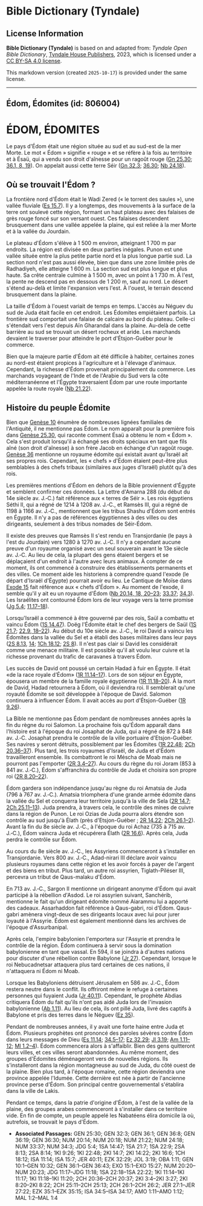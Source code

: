 # Bible Dictionary (Tyndale)

## License Information

**Bible Dictionary (Tyndale)** is based on and adapted from: _Tyndale Open Bible Dictionary_, [Tyndale House Publishers](https://tyndaleopenresources.com/), 2023, which is licensed under a [CC BY-SA 4.0 license](https://creativecommons.org/licenses/by-sa/4.0/legalcode.en).

This markdown version (created `2025-10-17`) is provided under the same license.



--------------------------------

## Édom, Édomites (id: 806004)

ÉDOM, ÉDOMITES
==============

Le pays d'Édom était une région située au sud et au sud\-est de la mer Morte. Le mot « Édom » signifie « rouge » et se réfère à la fois au territoire et à Ésaü, qui a vendu son droit d'aînesse pour un ragoût rouge ([Gn 25\.30](https://ref.ly/Gen25:30); [36\.1, 8, 19](https://ref.ly/Gen36:1,Gen36:8,Gen36:19)). On appelait aussi cette terre Séir ([Gn 32\.3](https://ref.ly/Gen32:3); [36\.30](https://ref.ly/Gen36:30); [Nb 24\.18](https://ref.ly/Num24:18)).

Où se trouvait l'Édom ?
-----------------------

La frontière nord d'Édom était le Wadi Zered (« le torrent des saules »), une vallée fluviale ([Es 15\.7](https://ref.ly/Isa15:7)). Il y a longtemps, des mouvements à la surface de la terre ont soulevé cette région, formant un haut plateau avec des falaises de grès rouge foncé sur son versant ouest. Ces falaises descendent brusquement dans une vallée appelée la plaine, qui est reliée à la mer Morte et à la vallée du Jourdain.

Le plateau d'Édom s'élève à 1 500 m environ, atteignant 1 700 m par endroits. La région est divisée en deux parties inégales. Punon est une vallée située entre la plus petite partie nord et la plus longue partie sud. La section nord n'est pas aussi élevée, bien que dans une zone limitée près de Radhadiyeh, elle atteigne 1 600 m. La section sud est plus longue et plus haute. Sa crête centrale culmine à 1 500 m, avec un point à 1 730 m. À l'est, la pente ne descend pas en dessous de 1 200 m, sauf au nord. Le désert s'étend au\-delà et limite l'expansion vers l'est. À l'ouest, le terrain descend brusquement dans la plaine.

La taille d'Édom à l'ouest variait de temps en temps. L'accès au Néguev du sud de Juda était facile en cet endroit. Les Édomites empiétaient parfois. La frontière sud comportait une falaise de calcaire au bord du plateau. Celle\-ci s'étendait vers l'est depuis Aïn Gharandal dans la plaine. Au\-delà de cette barrière au sud se trouvait un désert rocheux et aride. Les marchands devaient le traverser pour atteindre le port d'Étsjon\-Guéber pour le commerce.

Bien que la majeure partie d'Édom ait été difficile à habiter, certaines zones au nord\-est étaient propices à l'agriculture et à l'élevage d'animaux. Cependant, la richesse d'Édom provenait principalement du commerce. Les marchands voyageant de l'Inde et de l'Arabie du Sud vers la côte méditerranéenne et l'Égypte traversaient Édom par une route importante appelée la route royale ([Nb 21\.22](https://ref.ly/Num21:22)).

Histoire du peuple Édomite
--------------------------

Bien que [Genèse 10](https://ref.ly/Gen10:1-Gen10:32) énumère de nombreuses lignées familiales de l'Antiquité, il ne mentionne pas Édom. Le nom apparaît pour la première fois dans [Genèse 25\.30](https://ref.ly/Gen25:30), qui raconte comment Ésaü a obtenu le nom « Édom ». Cela s'est produit lorsqu'il a échangé ses droits spéciaux en tant que fils aîné (son droit d'aînesse) à son frère Jacob en échange d'un ragoût rouge. [Genèse 36](https://ref.ly/Gen36:1-Gen36:43) mentionne un royaume édomite qui existait avant qu'Israël ait ses propres rois. Cependant, les « chefs » d'Édom étaient peut\-être plus semblables à des chefs tribaux (similaires aux juges d'Israël) plutôt qu'à des rois.

Les premières mentions d'Édom en dehors de la Bible proviennent d'Égypte et semblent confirmer ces données. La Lettre d'Amarna 288 (du début du 14e siècle av. J.‑C.) fait référence aux « terres de Séir ». Les rois égyptiens Séthi II, qui a régné de 1214 à 1208 av. J.‑C., et Ramsès III, qui a régné de 1198 à 1166 av. J.‑C., mentionnent que les tribus Shashu d'Édom sont entrés en Égypte. Il n'y a pas de références égyptiennes à des villes ou des dirigeants, seulement à des tribus nomades de Séir\-Édom.

Il existe des preuves que Ramsès II s'est rendu en Transjordanie (le pays à l'est du Jourdain) vers 1280 à 1270 av. J.‑C. Il n'y a cependant aucune preuve d'un royaume organisé avec un seul souverain avant le 13e siècle av. J.‑C. Au lieu de cela, la plupart des gens étaient bergers et se déplaçaient d'un endroit à l'autre avec leurs animaux. À compter de ce moment, ils ont commencé à construire des établissements permanents et des villes. Ce moment aide les historiens à comprendre quand l'exode (le départ d'Israël d'Égypte) pourrait avoir eu lieu. Le Cantique de Moïse dans [Exode 15](https://ref.ly/Exod15:1-Exod15:27) fait référence aux « chefs d'Édom ». Au moment de l'exode, il semble qu'il y ait eu un royaume d'Édom ([Nb 20\.14, 18, 20–23](https://ref.ly/Num20:14,Num20:18,Num20:20-Num20:23); [33\.37](https://ref.ly/Num33:37); [34\.3](https://ref.ly/Num34:3)). Les Israélites ont contourné Édom lors de leur voyage vers la terre promise ([Jg 5\.4](https://ref.ly/Judg5:4); [11\.17–18](https://ref.ly/Judg11:17-Judg11:18)).

Lorsqu'Israël a commencé à être gouverné par des rois, Saül a combattu et vaincu Édom ([1S 14\.47](https://ref.ly/1Sam14:47)). Doëg l'Édomite était le chef des bergers de Saül ([1S 21\.7](https://ref.ly/1Sam21:7); [22\.9, 18–22](https://ref.ly/1Sam22:9,1Sam22:18-1Sam22:22)). Au début du 10e siècle av. J.‑C., le roi David a vaincu les Édomites dans la vallée du Sel et a établi des bases militaires dans leur pays ([2S 8\.13](https://ref.ly/2Sam8:13), [14](https://ref.ly/2Sam8:14); [1Ch 18\.12](https://ref.ly/1Chr18:12); [2S 8](https://ref.ly/2Sam8:14)). Il n'est pas clair si David les considérait comme une menace militaire. Il est possible qu'il ait voulu leur cuivre et la richesse provenant du trafic de caravanes à travers Édom.

Les succès de David ont poussé un certain Hadad à fuir en Égypte. Il était «de la race royale d’Édom» ([1R 11\.14–17](https://ref.ly/1Kgs11:14-1Kgs11:17)). Lors de son séjour en Égypte, épousera un membre de la famille royale égyptienne ([1R 11\.18–20](https://ref.ly/1Kgs11:18-1Kgs11:20)). À la mort de David, Hadad retournera à Édom, où il deviendra roi. Il semblerait qu'une royauté Édomite se soit développée à l'époque de David. Salomon continuera à influencer Édom. Il avait accès au port d'Étsjon\-Guéber ([1R 9\.26](https://ref.ly/1Kgs9:26)).

La Bible ne mentionne pas Édom pendant de nombreuses années après la fin du règne du roi Salomon. La prochaine fois qu'Édom apparaît dans l'histoire est à l'époque du roi Josaphat de Juda, qui a régné de 872 à 848 av. J.‑C. Josaphat prendra le contrôle de la ville portuaire d'Etsjon\-Guéber. Ses navires y seront détruits, possiblement par les Édomites ([1R 22\.48](https://ref.ly/1Kgs22:48); [2Ch 20\.36–37](https://ref.ly/2Chr20:36-2Chr20:37)). Plus tard, les trois royaumes d'Israël, de Juda et d'Édom travailleront ensemble. Ils combattront le roi Méscha de Moab mais ne pourront pas l'emporter ([2R 3\.4–27](https://ref.ly/2Kgs3:4-2Kgs3:27)). Au cours du règne du roi Joram (853 à 841 av. J.‑C.), Édom s'affranchira du contrôle de Juda et choisira son propre roi ([2R 8\.20–22](https://ref.ly/2Kgs8:20-2Kgs8:22)).

Édom gardera son indépendance jusqu'au règne du roi Amatsia de Juda (796 à 767 av. J.‑C.). Amatsia triomphera d'une grande armée édomite dans la vallée du Sel et conquerra leur territoire jusqu'à la ville de Sela ([2R 14\.7](https://ref.ly/2Kgs14:7); [2Ch 25\.11–13](https://ref.ly/2Chr25:11-2Chr25:13)). Juda prendra, à travers cela, le contrôle des mines de cuivre dans la région de Punon. Le roi Ozias de Juda pourra alors étendre son contrôle au sud jusqu'à Élath (près d'Etsjon\-Guéber ; [2R 14\.22](https://ref.ly/2Kgs14:22); [2Ch 26\.1–2](https://ref.ly/2Chr26:1-2Chr26:2)). Avant la fin du 8e siècle av. J.‑C., à l'époque du roi Achaz (735 à 715 av. J.‑C.), Édom vaincra Juda et récupérera Élath ([2R 16\.6](https://ref.ly/2Kgs16:6)). Après cela, Juda perdra le contrôle sur Édom.

Au cours du 8e siècle av. J.‑C., les Assyriens commenceront à s'installer en Transjordanie. Vers 800 av. J.‑C., Adad\-nirari III déclare avoir vaincu plusieurs royaumes dans cette région et les avoir forcés à payer de l'argent et des biens en tribut. Plus tard, un autre roi assyrien, Tiglath\-Piléser III, percevra un tribut de Qaus\-malaku d'Édom.

En 713 av. J.‑C., Sargon II mentionne un dirigeant anonyme d'Édom qui avait participé à la rébellion d'Asdod. Le roi assyrien suivant, Sanchérib, mentionne le fait qu'un dirigeant édomite nommé Aiarammu lui a apporté des cadeaux. Assarhaddon fait référence à Qaus\-gabri, roi d'Édom. Qaus\-gabri amènera vingt\-deux de ses dirigeants locaux avec lui pour jurer loyauté à l'Assyrie. Édom est également mentionné dans les archives de l'époque d'Assurbanipal.

Après cela, l'empire babylonien l'emportera sur l'Assyrie et prendra le contrôle de la région. Édom continuera à servir sous la domination babylonienne en tant que vassal. En 594, il se joindra à d'autres nations pour discuter d'une rébellion contre Babylone ([Jr 27](https://ref.ly/Jer27:1-Jer27:22)). Cependant, lorsque le roi Nebucadnetsar attaquera plus tard certaines de ces nations, il n'attaquera ni Édom ni Moab.

Lorsque les Babyloniens détruisent Jérusalem en 586 av. J.‑C., Édom restera neutre dans le conflit. Ils offriront même le refuge à certaines personnes qui fuyaient Juda ([Jr 40\.11](https://ref.ly/Jer40:11)). Cependant, le prophète Abdias critiquera Édom du fait qu'ils n'ont pas aidé Juda lors de l'invasion babylonienne ([Ab 1\.11](https://ref.ly/Obad1:11)). Au lieu de cela, ils ont pillé Juda, livré des captifs à Babylone et pris des terres dans le Néguev ([Ez 35](https://ref.ly/Ezek35:1-Ezek35:15)).

Pendant de nombreuses années, il y avait une forte haine entre Juda et Édom. Plusieurs prophètes ont prononcé des paroles sévères contre Édom dans leurs messages de Dieu ([Es 11\.14](https://ref.ly/Isa11:14); [34\.5–17](https://ref.ly/Isa34:5-Isa34:17); [Ez 32\.29](https://ref.ly/Ezek32:29); [Jl 3\.19](https://ref.ly/Joel3:19); [Am 1\.11–12](https://ref.ly/Amos1:11-Amos1:12); [Ml 1\.2–4](https://ref.ly/Mal1:2-Mal1:4)). Édom commencera alors à s'affaiblir. Bien des gens quitteront leurs villes, et ces villes seront abandonnées. Au même moment, des groupes d'Édomites déménageront vers de nouvelles régions. Ils s'installeront dans la région montagneuse au sud de Juda, du côté ouest de la plaine. Bien plus tard, à l'époque romaine, cette région deviendra une province appelée l'Idumée. Cette dernière est née à partir de l'ancienne province perse d'Édom. Son principal centre gouvernemental s'établira dans la ville de Lakis.

Pendant ce temps, dans la patrie d'origine d'Édom, à l'est de la vallée de la plaine, des groupes arabes commenceront à s'installer dans ce territoire vide. En fin de compte, un peuple appelé les Nabatéens élira domicile là où, autrefois, se trouvait le pays d'Édom.

* **Associated Passages:** GEN 25:30; GEN 32:3; GEN 36:1; GEN 36:8; GEN 36:19; GEN 36:30; NUM 20:14; NUM 20:18; NUM 21:22; NUM 24:18; NUM 33:37; NUM 34:3; JDG 5:4; 1SA 14:47; 1SA 21:7; 1SA 22:9; 2SA 8:13; 2SA 8:14; 1KI 9:26; 1KI 22:48; 2KI 14:7; 2KI 14:22; 2KI 16:6; 1CH 18:12; ISA 11:14; ISA 15:7; JER 40:11; EZK 32:29; JOL 3:19; OBA 1:11; GEN 10:1–GEN 10:32; GEN 36:1–GEN 36:43; EXO 15:1–EXO 15:27; NUM 20:20–NUM 20:23; JDG 11:17–JDG 11:18; 1SA 22:18–1SA 22:22; 1KI 11:14–1KI 11:17; 1KI 11:18–1KI 11:20; 2CH 20:36–2CH 20:37; 2KI 3:4–2KI 3:27; 2KI 8:20–2KI 8:22; 2CH 25:11–2CH 25:13; 2CH 26:1–2CH 26:2; JER 27:1–JER 27:22; EZK 35:1–EZK 35:15; ISA 34:5–ISA 34:17; AMO 1:11–AMO 1:12; MAL 1:2–MAL 1:4

